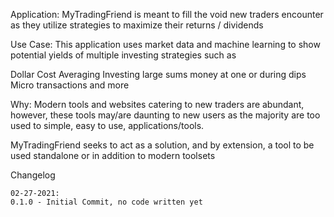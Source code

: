 Application:
MyTradingFriend is meant to fill the void new traders encounter as they utilize strategies to maximize their returns / dividends

Use Case:
This application uses market data and machine learning to show potential yields of multiple investing strategies such as

Dollar Cost Averaging
Investing large sums money at one or during dips
Micro transactions
and more

Why:
Modern tools and websites catering to new traders are abundant, however, these tools may/are daunting to new users as the majority are too used to simple, easy to use, applications/tools.

MyTradingFriend seeks to act as a solution, and by extension, a tool to be used standalone or in addition to modern toolsets



Changelog

    02-27-2021:
    0.1.0 - Initial Commit, no code written yet
